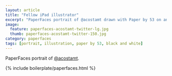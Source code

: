 ```yaml
---
layout: article
title: "Fellow iPad illustrator"
excerpt: "PaperFaces portrait of @acostamt drawn with Paper by 53 on an iPad."
image: 
  feature: paperfaces-acostamt-twitter-lg.jpg
  thumb: paperfaces-acostamt-twitter-150.jpg
category: paperfaces
tags: [portrait, illustration, paper by 53, black and white]
---
```


PaperFaces portrait of [@acostamt](http://twitter.com/acostamt).

{% include boilerplate/paperfaces.html %}
